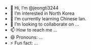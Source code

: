 - 👋 Hi, I’m @jeongti3244
- 👀 I’m interested in North Korea
- 🌱 I’m currently learning Chinese lan.
- 💞️ I’m looking to collaborate on ...
- 📫 How to reach me ...
- 😄 Pronouns: ...
- ⚡ Fun fact: ...

<!---
jeongti3244/jeongti3244 is a ✨ special ✨ repository because its `README.md` (this file) appears on your GitHub profile.
You can click the Preview link to take a look at your changes.
--->

